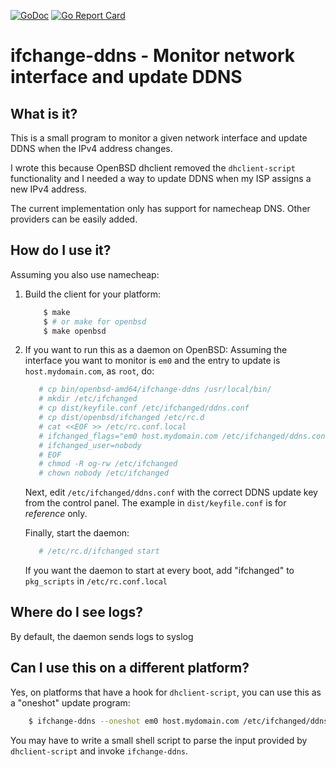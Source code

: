 [![GoDoc](https://godoc.org/github.com/opencoff/ifchange-ddns?status.svg)](https://godoc.org/github.com/opencoff/ifchange-ddns)
[![Go Report Card](https://goreportcard.com/badge/github.com/opencoff/ifchange-ddns)](https://goreportcard.com/report/github.com/opencoff/ifchange-ddns)
# ifchange-ddns - Monitor network interface and update DDNS

## What is it?
This is a small program to monitor a given network interface and 
update DDNS when the IPv4 address changes. 

I wrote this because OpenBSD dhclient removed the `dhclient-script`
functionality and I needed a way to update DDNS when my ISP assigns 
a new IPv4 address.

The current implementation only has support for namecheap DNS. Other
providers can be easily added.

## How do I use it?
Assuming you also use namecheap:

1. Build the client for your platform:

    ```sh
        $ make
        $ # or make for openbsd
        $ make openbsd
    ```

2. If you want to run this as a daemon on OpenBSD:
   Assuming the interface you want to monitor is `em0` and the
   entry to update is `host.mydomain.com`, as `root`, do:

    ```sh
       # cp bin/openbsd-amd64/ifchange-ddns /usr/local/bin/
       # mkdir /etc/ifchanged
       # cp dist/keyfile.conf /etc/ifchanged/ddns.conf
       # cp dist/openbsd/ifchanged /etc/rc.d
       # cat <<EOF >> /etc/rc.conf.local
       # ifchanged_flags="em0 host.mydomain.com /etc/ifchanged/ddns.conf"
       # ifchanged_user=nobody
       # EOF
       # chmod -R og-rw /etc/ifchanged
       # chown nobody /etc/ifchanged
    ```

    Next, edit `/etc/ifchanged/ddns.conf` with the correct DDNS
    update key from the control panel. The example in
    `dist/keyfile.conf` is for *reference* only.

    Finally, start the daemon:

    ```sh
       # /etc/rc.d/ifchanged start
    ```

    If you want the daemon to start at every boot, add "ifchanged"
    to `pkg_scripts` in `/etc/rc.conf.local`



## Where do I see logs?
By default, the daemon sends logs to syslog

## Can I use this on a different platform?
Yes, on platforms that have a hook for `dhclient-script`, you can
use this as a "oneshot" update program:

```sh
    $ ifchange-ddns --oneshot em0 host.mydomain.com /etc/ifchanged/ddns.conf
```

You may have to write a small shell script to parse the input
provided by `dhclient-script` and invoke `ifchange-ddns`.


